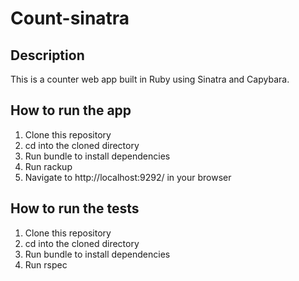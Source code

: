 # Count-sinatra

## Description

This is a counter web app built in Ruby using Sinatra and Capybara.

## How to run the app

1. Clone this repository
2. cd into the cloned directory
3. Run bundle to install dependencies
4. Run rackup
5. Navigate to http://localhost:9292/ in your browser


## How to run the tests
1. Clone this repository
2. cd into the cloned directory
3. Run bundle to install dependencies
4. Run rspec
